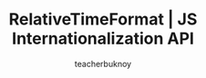 ---
title: RelativeTimeFormat | JS Internationalization API
banner:
  title: RelativeTimeFormat
  subtitle: JS Internationalization API
description: Sa video na ito, pag-usapan natin ang Intl.RelativeTimeFormat at kung paano ito gagamitin sa pagdi-display ng user-friendly na dates.
author: teacherbuknoy
link: 
  label: Panoorin sa YouTube
  url: https://youtu.be/NC9SlnIdH-U
video:
  provider: youtube
  embedCode: NC9SlnIdH-U
  analyticsId: nyXAaTuE3gB2yp0N
cover:
  folder: relative-time-format
  filename: cover.png
  sizes: [300, 600, 900, 1200, 1440, 1920]
  formats: ['png', 'webp', 'avif']
  width: 1920
  height: 1080
tags:
  - javascript
type: full
---